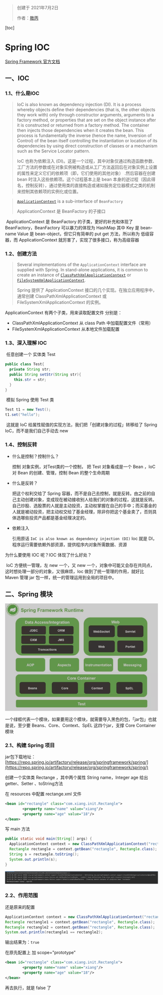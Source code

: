 > 创建于 2021年7月2日
>
> 作者：[敖丙](https://mp.weixin.qq.com/s?__biz=MzAwNDA2OTM1Ng==&mid=2453142042&idx=2&sn=fa3a69d3dab043228426e33b1e00b540&scene=21#wechat_redirect)

[toc]

# Spring IOC

[Spring Framework 官方文档](https://docs.spring.io/spring-framework/docs/current/reference/html/)

## 一、IOC

### 1.1、什么是IOC

> IoC is also known as dependency injection (DI). It is a process whereby objects define their dependencies (that is, the other objects they work with) only through constructor arguments, arguments to a factory method, or properties that are set on the object instance after it is constructed or returned from a factory method. The container then injects those dependencies when it creates the bean. This process is fundamentally the inverse (hence the name, Inversion of Control) of the bean itself controlling the instantiation or location of its dependencies by using direct construction of classes or a mechanism such as the Service Locator pattern.
>
> IoC 也称为依赖注入 (DI)。这是一个过程，其中对象仅通过构造函数参数、工厂方法的参数或在对象实例被构造或从工厂方法返回后在对象实例上设置的属性来定义它们的依赖项（即，它们使用的其他对象） .然后容器在创建 bean 时注入这些依赖项。这个过程基本上是 bean 本身的逆过程（因此得名，控制反转），通过使用类的直接构造或诸如服务定位器模式之类的机制来控制其依赖项的实例化或位置。

> [`ApplicationContext`](https://docs.spring.io/spring-framework/docs/5.3.8/javadoc-api/org/springframework/context/ApplicationContext.html) is a sub-interface of `BeanFactory`
>
> ApplicationContext 是 BeanFactory 的子接口

​		ApplicationContext 是 BeanFactory 的子类，更好的补充和体现了 BeanFactory，BeanFactory 可以暴力的体现为 HashMap 其中 Key 是 bean-name Value 是 bean-object，但它只有简单的 put get 方法，所以称为 低级容器，而 ApplicationContext 就厉害了，实现了很多接口，称为高级容器

### 1.2、创建方法

> Several implementations of the `ApplicationContext` interface are supplied with Spring. In stand-alone applications, it is common to create an instance of [`ClassPathXmlApplicationContext`](https://docs.spring.io/spring-framework/docs/5.3.8/javadoc-api/org/springframework/context/support/ClassPathXmlApplicationContext.html) or [`FileSystemXmlApplicationContext`](https://docs.spring.io/spring-framework/docs/5.3.8/javadoc-api/org/springframework/context/support/FileSystemXmlApplicationContext.html).
>
> Spring 提供了 ApplicationContext 接口的几个实现。在独立应用程序中，通常创建 ClassPathXmlApplicationContext 或 FileSystemXmlApplicationContext 的实例。

ApplicationContext 有两个子类，用来读取配置文件 分别是：

+ ClassPathXmlApplicationContext 从 class Path 中加载配置文件（常用）
+ FileSystemXmlApplicationContext 从本地文件加载配置

### 1.3、深入理解 IOC

​		任意创建一个 实体类 Test

```java
public class Test{
  private String str;
  public String setStr(String str){
    this.str = str;
  }
}
```

​		模拟 Spring 使用 Test 类

```java
Test t1 = new Test();
t1.set("hello");
```

​		这就是 IoC 给属性赋值的实现方法，我们把「创建对象的过程」转移给了 Spring IoC，而不是我们自己手动去 new 

### 1.4、控制反转

+ 什么是控制？控制什么？ 

   控制 对象实例，对Test类的一个控制， 把 Test 对象看成是一个 Bean ，IoC 对 Bean 的创建、管理，控制 Bean 的整个生命周期

+ 什么是反转？

  把这个权利交给了 Spring 容器，而不是自己去控制，就是反转。由之前的自己主动创建对象，变成现在被动接收别人给我们的对象的过程，这就是反转。	自己炒股、选股票的人就是主动投资，主动权掌握在自己的手中；而买基金的人就是被动投资，把主动权交给了基金经理，除非你把这个基金卖了，否则具体选哪些投资产品都是基金经理决定的。

+ 依赖注入

  引用原话 `IoC is also known as dependency injection (DI)`  Ioc 就是 DI，程序运行需要依赖外部资源，提供程序内对象所需数据、资源

为什么要使用 IOC 呢？IOC 体现了什么好处？

​		IoC 方便统一管理，左 new 一个，又 new 一个，对象中可能又会存在共同点，这时想处理一部分的对象，又很麻烦，Ioc 做到了统一管理的作用，就好比 Maven 管理 jar 包一样，统一的管理运用到全局的项目中。

## 二、Spring 模块

<img src="images/image-20210702175150106.png" alt="image-20210702175150106" style="zoom:80%;" />

一个绿框代表一个模块，如果要用这个模块，就需要导入黑色的包，「jar包」也就是说，至少要 Beans、Core、Context、SpEL 这四个jar，支撑 Core Container 模块

### 2.1、构建 Spring 项目

jar包下载地址：[https://repo.spring.io/artifactory/release/org/springframework/spring/](https://repo.spring.io/artifactory/release/org/springframework/spring/)

创建一个实体类 Rectange ，其中两个属性 String name，Integer age 给出 getter、Setter 、toString方法

在 resources 中配置 rectange.xml 文件

```xml
<bean id="rectangle" class="com.xiang.init.Rectangle">
        <property name="name" value="xiang"/>
        <property name="age" value="18"/>
</bean>
```

写 main 方法

```java
public static void main(String[] args) {
  ApplicationContext context = new ClassPathXmlApplicationContext("rectangle.xml");
  Rectangle rectangle = context.getBean("rectangle", Rectangle.class);
  String s = rectangle.toString();
  System.out.println(s);
}
```

![image-20210703143546612](images/image-20210703143546612.png)

### 2.2、作用范围

还是原来的配置

```java
ApplicationContext context = new ClassPathXmlApplicationContext("rectangle.xml");
Rectangle rectangle1 = context.getBean("rectangle", Rectangle.class);
Rectangle rectangle2 = context.getBean("rectangle", Rectangle.class);
System.out.println(rectangle1 == rectangle2);
```

输出结果为：`true`

在原先配置上 加    scope="prototype"

```xml
<bean id="rectangle" class="com.xiang.init.Rectangle">
        <property name="name" value="xiang"/>
        <property name="age" value="18"/>
</bean>
```

再去执行，就是 false 了

